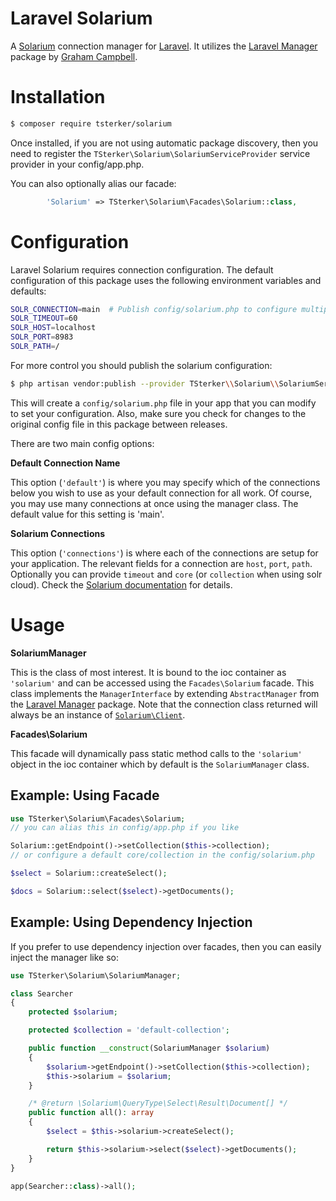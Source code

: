 # Laravel Solarium

A [Solarium](https://github.com/solariumphp/solarium) connection manager for [Laravel](https://laravel.com/).
It utilizes the [Laravel Manager](https://github.com/GrahamCampbell/Laravel-DigitalOcean) package by [Graham Campbell](https://github.com/GrahamCampbell).

# Installation

```sh
$ composer require tsterker/solarium
```

Once installed, if you are not using automatic package discovery, then you need to register the `TSterker\Solarium\SolariumServiceProvider` service provider in your config/app.php.

You can also optionally alias our facade:

```php
        'Solarium' => TSterker\Solarium\Facades\Solarium::class,
```

# Configuration

Laravel Solarium requires connection configuration. The default configuration of this package uses the following environment variables and defaults:

```sh
SOLR_CONNECTION=main  # Publish config/solarium.php to configure multiple connections
SOLR_TIMEOUT=60
SOLR_HOST=localhost
SOLR_PORT=8983
SOLR_PATH=/
```


For more control you should publish the solarium configuration:

```sh
$ php artisan vendor:publish --provider TSterker\\Solarium\\SolariumServiceProvider
```

This will create a `config/solarium.php` file in your app that you can modify to set your configuration. Also, make sure you check for changes to the original config file in this package between releases.

There are two main config options:

**Default Connection Name**

This option (`'default'`) is where you may specify which of the connections below you wish to use as your default connection for all work. Of course, you may use many connections at once using the manager class. The default value for this setting is 'main'.

**Solarium Connections**

This option (`'connections'`) is where each of the connections are setup for your application. The relevant fields for a connection are `host`, `port`, `path`. Optionally you can provide `timeout` and `core` (or `collection` when using solr cloud). Check the [Solarium documentation](https://solarium.readthedocs.io/en/stable/getting-started/#basic-usage) for details.
# Usage

**SolariumManager**

This is the class of most interest. It is bound to the ioc container as `'solarium'` and can be accessed using the `Facades\Solarium` facade. This class implements the `ManagerInterface` by extending `AbstractManager` from the [Laravel Manager](https://github.com/GrahamCampbell/Laravel-DigitalOcean) package. Note that the connection class returned will always be an instance of [`Solarium\Client`](https://github.com/solariumphp/solarium/blob/master/src/Client.php).

**Facades\Solarium**

This facade will dynamically pass static method calls to the `'solarium'` object in the ioc container which by default is the `SolariumManager` class.


## Example: Using Facade

```php
use TSterker\Solarium\Facades\Solarium;
// you can alias this in config/app.php if you like

Solarium::getEndpoint()->setCollection($this->collection);
// or configure a default core/collection in the config/solarium.php

$select = Solarium::createSelect();

$docs = Solarium::select($select)->getDocuments();
```


## Example: Using Dependency Injection

If you prefer to use dependency injection over facades, then you can easily inject the manager like so:

```php
use TSterker\Solarium\SolariumManager;

class Searcher
{
    protected $solarium;

    protected $collection = 'default-collection';

    public function __construct(SolariumManager $solarium)
    {
        $solarium->getEndpoint()->setCollection($this->collection);
        $this->solarium = $solarium;
    }

    /* @return \Solarium\QueryType\Select\Result\Document[] */
    public function all(): array
    {
        $select = $this->solarium->createSelect();

        return $this->solarium->select($select)->getDocuments();
    }
}

app(Searcher::class)->all();
```
